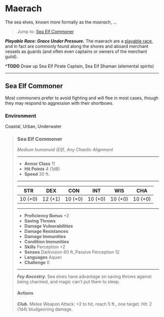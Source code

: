 # Maerach
The sea elves, known more formally as the *maerach*, ...

> Jump to: [Sea Elf Commoner](#sea-elf-commoner)

***Playable Race: Grace Under Pressure.*** The maerach are a [playable race](../Races/Elves/Sea.md), and in fact are commonly found along the shores and aboard merchant vessels as guards (and often even captains or owners of the merchant guild).

***TODO** Draw up Sea Elf Pirate Captain, Sea Elf Shaman (elemental spirits)

---

## Sea Elf Commoner
Most commoners prefer to avoid fighting and will flee in most cases, though they may respond to aggression with their shortbows.

### Environment
Coastal, Urban, Underwater

>### Sea Elf Commoner
>*Medium humanoid  (Elf), Any Chaotic Alignment*
>___
>- **Armor Class** 11
>- **Hit Points** 4 (1d8)
>- **Speed** 30 ft.
>___
>|**STR**|**DEX**|**CON**|**INT**|**WIS**|**CHA**|
>|:---:|:---:|:---:|:---:|:---:|:---:|
>|10 (+0)|12 (+1)|10 (+0)|10 (+0)|10 (+0)|10 (+0)|
>
>___
>- **Proficiency Bonus** +2
>- **Saving Throws** 
>- **Damage Vulnerabilities** 
>- **Damage Resistances** 
>- **Damage Immunities** 
>- **Condition Immunities** 
>- **Skills** Perception +2
>- **Senses** Darkvision 60 ft.,Passive Perception 12
>- **Languages** Aquan
>- **Challenge** 0
>___
>***Fey Ancestry.*** Sea elves have advantage on saving throws against being charmed, and magic can't put them to sleep.
>
>#### Actions
>***Club.*** Melee Weapon Attack: +2 to hit, reach 5 ft., one target. Hit: 2 (1d4) bludgeoning damage.
>
